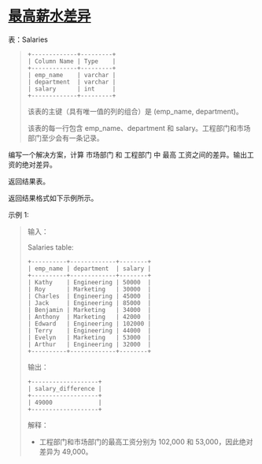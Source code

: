 #  [最高薪水差异](https://leetcode.cn/problems/highest-salaries-difference)

表：Salaries
> ```
> +-------------+---------+ 
> | Column Name | Type    | 
> +-------------+---------+ 
> | emp_name    | varchar | 
> | department  | varchar | 
> | salary      | int     |
> +-------------+---------+
> ```
> 该表的主键（具有唯一值的列的组合）是 (emp_name, department)。 
> 
> 该表的每一行包含 emp_name、department 和 salary。工程部门和市场部门至少会有一条记录。

编写一个解决方案，计算 市场部门 和 工程部门 中 最高 工资之间的差异。输出工资的绝对差异。

返回结果表。

返回结果格式如下示例所示。

 

示例 1:

> 输入：
> 
> Salaries table:
> ```
> +----------+-------------+--------+
> | emp_name | department  | salary |
> +----------+-------------+--------+
> | Kathy    | Engineering | 50000  |
> | Roy      | Marketing   | 30000  |
> | Charles  | Engineering | 45000  |
> | Jack     | Engineering | 85000  | 
> | Benjamin | Marketing   | 34000  |
> | Anthony  | Marketing   | 42000  |
> | Edward   | Engineering | 102000 |
> | Terry    | Engineering | 44000  |
> | Evelyn   | Marketing   | 53000  |
> | Arthur   | Engineering | 32000  |
> +----------+-------------+--------+
> ```
> 输出：
> ```
> +-------------------+
> | salary_difference | 
> +-------------------+
> | 49000             | 
> +-------------------+
> ```
> 解释：
> - 工程部门和市场部门的最高工资分别为 102,000 和 53,000，因此绝对差异为 49,000。